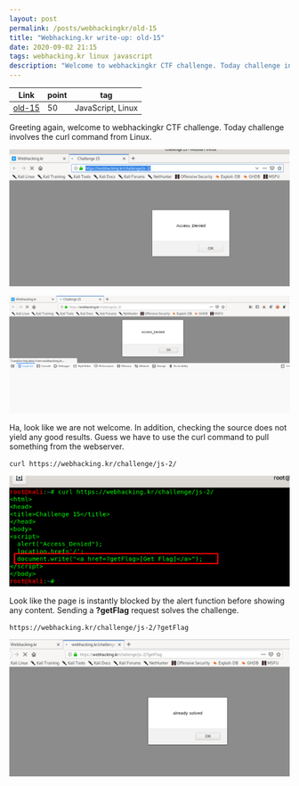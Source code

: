 ```yaml
---
layout: post
permalink: /posts/webhackingkr/old-15
title: "Webhacking.kr write-up: old-15"
date: 2020-09-02 21:15
tags: webhacking.kr linux javascript
description: "Welcome to webhackingkr CTF challenge. Today challenge involves the curl command from Linux."
---
```


Link | point | tag
-----|-------|----
[old-15](https://webhacking.kr/challenge/js-2/) | 50 | JavaScript, Linux

Greeting again, welcome to webhackingkr CTF challenge. Today challenge involves the curl command from Linux.

![Question](/assets/images/webhackingkr/2020-09-02-old-15/1.png)

![blank](/assets/images/webhackingkr/2020-09-02-old-15/3.png)

Ha, look like we are not welcome. In addition, checking the source does not yield any good results. Guess we have to use the curl command to pull something from the webserver.

```
curl https://webhacking.kr/challenge/js-2/
```

![code](/assets/images/webhackingkr/2020-09-02-old-15/2.png)

Look like the page is instantly blocked by the alert function before showing any content. Sending a **?getFlag** request solves the challenge.

```
https://webhacking.kr/challenge/js-2/?getFlag
```

![solve](/assets/images/webhackingkr/2020-09-02-old-15/4.png)
